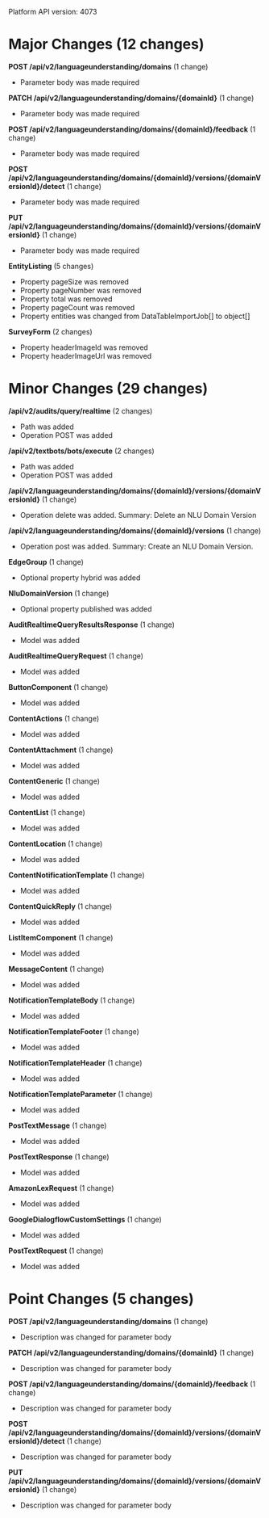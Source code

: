 Platform API version: 4073


# Major Changes (12 changes)

**POST /api/v2/languageunderstanding/domains** (1 change)

* Parameter body was made required

**PATCH /api/v2/languageunderstanding/domains/{domainId}** (1 change)

* Parameter body was made required

**POST /api/v2/languageunderstanding/domains/{domainId}/feedback** (1 change)

* Parameter body was made required

**POST /api/v2/languageunderstanding/domains/{domainId}/versions/{domainVersionId}/detect** (1 change)

* Parameter body was made required

**PUT /api/v2/languageunderstanding/domains/{domainId}/versions/{domainVersionId}** (1 change)

* Parameter body was made required

**EntityListing** (5 changes)

* Property pageSize was removed
* Property pageNumber was removed
* Property total was removed
* Property pageCount was removed
* Property entities was changed from DataTableImportJob[] to object[]

**SurveyForm** (2 changes)

* Property headerImageId was removed
* Property headerImageUrl was removed


# Minor Changes (29 changes)

**/api/v2/audits/query/realtime** (2 changes)

* Path was added
* Operation POST was added

**/api/v2/textbots/bots/execute** (2 changes)

* Path was added
* Operation POST was added

**/api/v2/languageunderstanding/domains/{domainId}/versions/{domainVersionId}** (1 change)

* Operation delete was added. Summary: Delete an NLU Domain Version

**/api/v2/languageunderstanding/domains/{domainId}/versions** (1 change)

* Operation post was added. Summary: Create an NLU Domain Version.

**EdgeGroup** (1 change)

* Optional property hybrid was added

**NluDomainVersion** (1 change)

* Optional property published was added

**AuditRealtimeQueryResultsResponse** (1 change)

* Model was added

**AuditRealtimeQueryRequest** (1 change)

* Model was added

**ButtonComponent** (1 change)

* Model was added

**ContentActions** (1 change)

* Model was added

**ContentAttachment** (1 change)

* Model was added

**ContentGeneric** (1 change)

* Model was added

**ContentList** (1 change)

* Model was added

**ContentLocation** (1 change)

* Model was added

**ContentNotificationTemplate** (1 change)

* Model was added

**ContentQuickReply** (1 change)

* Model was added

**ListItemComponent** (1 change)

* Model was added

**MessageContent** (1 change)

* Model was added

**NotificationTemplateBody** (1 change)

* Model was added

**NotificationTemplateFooter** (1 change)

* Model was added

**NotificationTemplateHeader** (1 change)

* Model was added

**NotificationTemplateParameter** (1 change)

* Model was added

**PostTextMessage** (1 change)

* Model was added

**PostTextResponse** (1 change)

* Model was added

**AmazonLexRequest** (1 change)

* Model was added

**GoogleDialogflowCustomSettings** (1 change)

* Model was added

**PostTextRequest** (1 change)

* Model was added


# Point Changes (5 changes)

**POST /api/v2/languageunderstanding/domains** (1 change)

* Description was changed for parameter body

**PATCH /api/v2/languageunderstanding/domains/{domainId}** (1 change)

* Description was changed for parameter body

**POST /api/v2/languageunderstanding/domains/{domainId}/feedback** (1 change)

* Description was changed for parameter body

**POST /api/v2/languageunderstanding/domains/{domainId}/versions/{domainVersionId}/detect** (1 change)

* Description was changed for parameter body

**PUT /api/v2/languageunderstanding/domains/{domainId}/versions/{domainVersionId}** (1 change)

* Description was changed for parameter body

